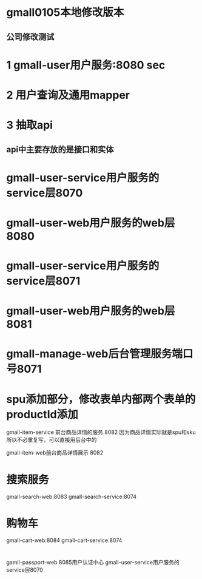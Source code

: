 # gmall0105本地修改版本
## 公司修改测试
# 1 gmall-user用户服务:8080 sec
# 2 用户查询及通用mapper
# 3 抽取api
##  api中主要存放的是接口和实体
# gmall-user-service用户服务的service层8070
# gmall-user-web用户服务的web层8080
# gmall-user-service用户服务的service层8071
# gmall-user-web用户服务的web层8081
# gmall-manage-web后台管理服务端口号8071
# spu添加部分，修改表单内部两个表单的productId添加


gmall-item-service 前台商品详情的服务 8082  因为商品详情实际就是spu和sku  所以不必重复写，可以直接用后台中的

gmall-item-web前台商品详情展示  8082 

# 搜索服务
gmall-search-web:8083
gmall-search-service:8074
# 购物车
gmall-cart-web:8084
gmall-cart-service:8074

# 
gamll-passport-web 8085用户认证中心
gmall-user-service用户服务的service层8070

